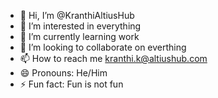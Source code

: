 - 👋 Hi, I’m @KranthiAltiusHub
- 👀 I’m interested in everything
- 🌱 I’m currently learning work
- 💞️ I’m looking to collaborate on everthing
- 📫 How to reach me kranthi.k@altiushub.com
- 😄 Pronouns: He/Him
- ⚡ Fun fact: Fun is not fun

<!---
KranthiAltiusHub/KranthiAltiusHub is a ✨ special ✨ repository because its `README.md` (this file) appears on your GitHub profile.
You can click the Preview link to take a look at your changes.
--->
